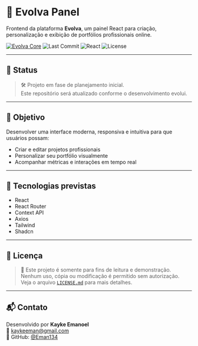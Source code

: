 # 🎨 Evolva Panel

Frontend da plataforma **Evolva**, um painel React para criação, personalização e exibição de portfólios profissionais online.

[![Evolva Core](https://img.shields.io/badge/🧩%20Ver%20Backend-evolva--core-green?style=flat-square)](https://github.com/Eman134/evolva-core)
![Last Commit](https://img.shields.io/github/last-commit/Eman134/evolva-panel?style=flat-square)
![React](https://img.shields.io/badge/React-18-blue?style=flat-square)
![License](https://img.shields.io/badge/license-read--only-red?style=flat-square)

---

## 📌 Status

> 🛠️ Projeto em fase de planejamento inicial.  
> Este repositório será atualizado conforme o desenvolvimento evolui.

---

## 🎯 Objetivo

Desenvolver uma interface moderna, responsiva e intuitiva para que usuários possam:

- Criar e editar projetos profissionais
- Personalizar seu portfólio visualmente
- Acompanhar métricas e interações em tempo real

---

## 🧪 Tecnologias previstas

- React
- React Router
- Context API
- Axios
- Tailwind
- Shadcn

---

## 📝 Licença

> 📎 Este projeto é somente para fins de leitura e demonstração.  
> Nenhum uso, cópia ou modificação é permitido sem autorização.  
> Veja o arquivo [`LICENSE.md`](./LICENSE.md) para mais detalhes.

---

## 📬 Contato

Desenvolvido por **Kayke Emanoel**  
📧 kaykeeman@gmail.com  
🔗 GitHub: [@Eman134](https://github.com/Eman134)
